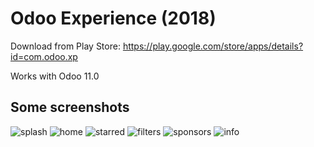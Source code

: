Odoo Experience (2018)
======================

Download from Play Store: https://play.google.com/store/apps/details?id=com.odoo.xp

Works with Odoo 11.0

Some screenshots
----------------

![splash](https://user-images.githubusercontent.com/12744972/66641583-a742b000-ec38-11e9-8a10-ceb579b24577.png)
![home](https://user-images.githubusercontent.com/12744972/66641766-ff79b200-ec38-11e9-8725-c4f123f6b586.png)
![starred](https://user-images.githubusercontent.com/12744972/66641775-056f9300-ec39-11e9-8e25-9b1f9d6d9967.png)
![filters](https://user-images.githubusercontent.com/12744972/66641792-0c96a100-ec39-11e9-890d-e4d9fcd50281.png)
![sponsors](https://user-images.githubusercontent.com/12744972/66641781-07395680-ec39-11e9-9878-ce15fd6f0288.png)
![info](https://user-images.githubusercontent.com/12744972/66641799-0e606480-ec39-11e9-9dbb-b404478c8572.png)
